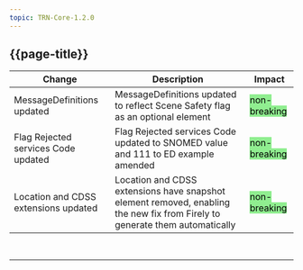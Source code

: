 ```yaml
---
topic: TRN-Core-1.2.0
---
```


<div class="bars-blg-expander">
<div class="bars-blg-expander-entry" id="v1.2.0">

## {{page-title}}

| Change                                   | Description                            | Impact                          | 
|------------------------------------------|----------------------------------------|---------------------------------|
|MessageDefinitions updated| MessageDefinitions updated to reflect Scene Safety flag as an optional element | <mark style="background-color: LightGreen">non-breaking</mark>   |
|Flag Rejected services Code updated|Flag Rejected services Code updated to SNOMED value and 111 to ED example amended | <mark style="background-color: LightGreen">non-breaking</mark>   |
|Location and CDSS extensions updated|Location and CDSS extensions have snapshot element removed, enabling the new fix from Firely to generate them automatically | <mark style="background-color: LightGreen">non-breaking</mark>   |

<br>
<hr>
